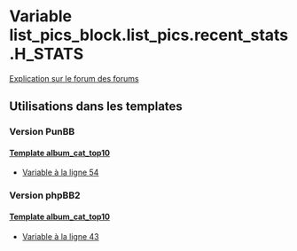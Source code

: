# Variable list_pics_block.list_pics.recent_stats.H_STATS
[Explication sur le forum des forums](http://forum.forumactif.com/t294113-listing-des-variables#list_pics_block.list_pics.recent_stats.H_STATS)

## Utilisations dans les templates

### Version PunBB

#### [Template album_cat_top10](punbb/album_cat_top10.md)
* [Variable à la ligne 54](../punbb/album_cat_top10.tpl#L54)

### Version phpBB2

#### [Template album_cat_top10](subsilver/album_cat_top10.md)
* [Variable à la ligne 43](../subsilver/album_cat_top10.tpl#L43)